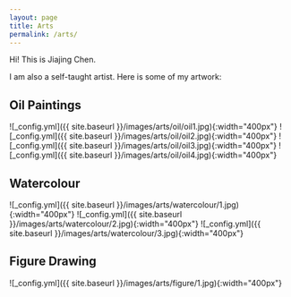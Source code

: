 ```yaml
---
layout: page
title: Arts
permalink: /arts/
---
```


Hi! This is Jiajing Chen.


I am also a self-taught artist. Here is some of my artwork:


## Oil Paintings

![_config.yml]({{ site.baseurl }}/images/arts/oil/oil1.jpg){:width="400px"}
![_config.yml]({{ site.baseurl }}/images/arts/oil/oil2.jpg){:width="400px"}
![_config.yml]({{ site.baseurl }}/images/arts/oil/oil3.jpg){:width="400px"}
![_config.yml]({{ site.baseurl }}/images/arts/oil/oil4.jpg){:width="400px"}

## Watercolour
![_config.yml]({{ site.baseurl }}/images/arts/watercolour/1.jpg){:width="400px"}
![_config.yml]({{ site.baseurl }}/images/arts/watercolour/2.jpg){:width="400px"}
![_config.yml]({{ site.baseurl }}/images/arts/watercolour/3.jpg){:width="400px"}


## Figure Drawing
![_config.yml]({{ site.baseurl }}/images/arts/figure/1.jpg){:width="400px"}

